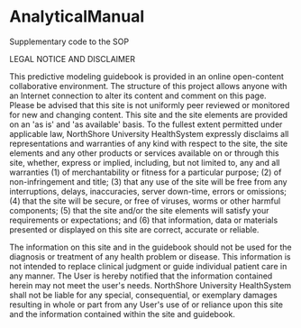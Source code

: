 # AnalyticalManual
Supplementary code to the SOP

LEGAL NOTICE AND DISCLAIMER

This predictive modeling guidebook is provided in an online open-content collaborative environment.  The structure of this project allows anyone with an Internet connection to alter its content and comment on this page.  Please be advised that this site is not uniformly peer reviewed or monitored for new and changing content.  This site and the site elements are provided on an 'as is' and 'as available' basis. To the fullest extent permitted under applicable law, NorthShore University HealthSystem expressly disclaims all representations and warranties of any kind with respect to the site, the site elements and any other products or services available on or through this site, whether, express or implied, including, but not limited to, any and all warranties (1) of merchantability or fitness for a particular purpose; (2) of non-infringement and title; (3) that any use of the site will be free from any interruptions, delays, inaccuracies, server down-time, errors or omissions; (4) that the site will be secure, or free of viruses, worms or other harmful components; (5) that the site and/or the site elements will satisfy your requirements or expectations; and (6) that information, data or materials presented or displayed on this site are correct, accurate or reliable. 

The information on this site and in the guidebook should not be used for the diagnosis or treatment of any health problem or disease. This information is not intended to replace clinical judgment or guide individual patient care in any manner.  The User is hereby notified that the information contained herein may not meet the user's needs.  NorthShore University HealthSystem shall not be liable for any special, consequential, or exemplary damages resulting in whole or part from any User's use of or reliance upon this site and the information contained within the site and guidebook.


